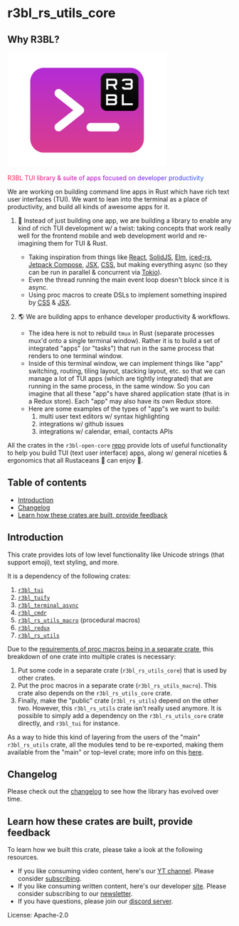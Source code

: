 # r3bl_rs_utils_core

## Why R3BL?

<img src="https://raw.githubusercontent.com/r3bl-org/r3bl-open-core/main/r3bl-term.svg?raw=true" height="256px">

<!-- R3BL TUI library & suite of apps focused on developer productivity -->

<span style="color:#FD2F53">R</span><span style="color:#FC2C57">3</span><span style="color:#FB295B">B</span><span style="color:#FA265F">L</span><span style="color:#F92363">
</span><span style="color:#F82067">T</span><span style="color:#F61D6B">U</span><span style="color:#F51A6F">I</span><span style="color:#F31874">
</span><span style="color:#F11678">l</span><span style="color:#EF137C">i</span><span style="color:#ED1180">b</span><span style="color:#EB0F84">r</span><span style="color:#E90D89">a</span><span style="color:#E60B8D">r</span><span style="color:#E40A91">y</span><span style="color:#E10895">
</span><span style="color:#DE0799">&amp;</span><span style="color:#DB069E">
</span><span style="color:#D804A2">s</span><span style="color:#D503A6">u</span><span style="color:#D203AA">i</span><span style="color:#CF02AE">t</span><span style="color:#CB01B2">e</span><span style="color:#C801B6">
</span><span style="color:#C501B9">o</span><span style="color:#C101BD">f</span><span style="color:#BD01C1">
</span><span style="color:#BA01C4">a</span><span style="color:#B601C8">p</span><span style="color:#B201CB">p</span><span style="color:#AE02CF">s</span><span style="color:#AA03D2">
</span><span style="color:#A603D5">f</span><span style="color:#A204D8">o</span><span style="color:#9E06DB">c</span><span style="color:#9A07DE">u</span><span style="color:#9608E1">s</span><span style="color:#910AE3">e</span><span style="color:#8D0BE6">d</span><span style="color:#890DE8">
</span><span style="color:#850FEB">o</span><span style="color:#8111ED">n</span><span style="color:#7C13EF">
</span><span style="color:#7815F1">d</span><span style="color:#7418F3">e</span><span style="color:#701AF5">v</span><span style="color:#6B1DF6">e</span><span style="color:#6720F8">l</span><span style="color:#6322F9">o</span><span style="color:#5F25FA">p</span><span style="color:#5B28FB">e</span><span style="color:#572CFC">r</span><span style="color:#532FFD">
</span><span style="color:#4F32FD">p</span><span style="color:#4B36FE">r</span><span style="color:#4739FE">o</span><span style="color:#443DFE">d</span><span style="color:#4040FE">u</span><span style="color:#3C44FE">c</span><span style="color:#3948FE">t</span><span style="color:#354CFE">i</span><span style="color:#324FFD">v</span><span style="color:#2E53FD">i</span><span style="color:#2B57FC">t</span><span style="color:#285BFB">y</span>

We are working on building command line apps in Rust which have rich text user interfaces (TUI).
We want to lean into the terminal as a place of productivity, and build all kinds of awesome
apps for it.

1. 🔮 Instead of just building one app, we are building a library to enable any kind of rich TUI
   development w/ a twist: taking concepts that work really well for the frontend mobile and web
   development world and re-imagining them for TUI & Rust.

   - Taking inspiration from things like [React](https://react.dev/),
     [SolidJS](https://www.solidjs.com/),
     [Elm](https://guide.elm-lang.org/architecture/),
     [iced-rs](https://docs.rs/iced/latest/iced/), [Jetpack
     Compose](https://developer.android.com/compose),
     [JSX](https://ui.dev/imperative-vs-declarative-programming),
     [CSS](https://www.w3.org/TR/CSS/#css), but making everything async (so they can
     be run in parallel & concurrent via [Tokio](https://crates.io/crates/tokio)).
   - Even the thread running the main event loop doesn't block since it is async.
   - Using proc macros to create DSLs to implement something inspired by
     [CSS](https://www.w3.org/TR/CSS/#css) &
     [JSX](https://ui.dev/imperative-vs-declarative-programming).

2. 🌎 We are building apps to enhance developer productivity & workflows.

   - The idea here is not to rebuild `tmux` in Rust (separate processes mux'd onto a single
     terminal window). Rather it is to build a set of integrated "apps" (or "tasks") that run in
     the same process that renders to one terminal window.
   - Inside of this terminal window, we can implement things like "app" switching, routing,
     tiling layout, stacking layout, etc. so that we can manage a lot of TUI apps (which are
     tightly integrated) that are running in the same process, in the same window. So you can
     imagine that all these "app"s have shared application state (that is in a Redux store).
     Each "app" may also have its own Redux store.
   - Here are some examples of the types of "app"s we want to build:
     1. multi user text editors w/ syntax highlighting
     2. integrations w/ github issues
     3. integrations w/ calendar, email, contacts APIs

All the crates in the `r3bl-open-core`
[repo](https://github.com/r3bl-org/r3bl-open-core/) provide lots of useful
functionality to help you build TUI (text user interface) apps, along w/ general
niceties & ergonomics that all Rustaceans 🦀 can enjoy 🎉.

## Table of contents

<!-- TOC -->

- [Introduction](#introduction)
- [Changelog](#changelog)
- [Learn how these crates are built, provide feedback](#learn-how-these-crates-are-built-provide-feedback)

<!-- /TOC -->

## Introduction

This crate provides lots of low level functionality like Unicode strings (that support
emoji), text styling, and more.

It is a dependency of the following crates:
1. [`r3bl_tui`](https://crates.io/crates/r3bl_tui)
1. [`r3bl_tuify`](https://crates.io/crates/ir3bl_tuify)
1. [`r3bl_terminal_async`](https://crates.io/crates/r3bl_terminal_async)
1. [`r3bl_cmdr`](https://crates.io/crates/r3bl_cmdr)
1. [`r3bl_rs_utils_macro`](https://crates.io/crates/r3bl_rs_utils_macro) (procedural macros)
1. [`r3bl_redux`](https://crates.io/crates/r3bl_redux)
1. [`r3bl_rs_utils`](https://crates.io/crates/r3bl_rs_utils)

Due to the [requirements of proc macros being in a separate
crate](https://developerlife.com/2022/03/30/rust-proc-macro/#add-an-internal-or-core-crate),
this breakdown of one crate into multiple crates is necessary:
1. Put some code in a separate crate (`r3bl_rs_utils_core`) that is used by other crates.
2. Put the proc macros in a separate crate (`r3bl_rs_utils_macro`). This crate also depends on
   the `r3bl_rs_utils_core` crate.
3. Finally, make the "public" crate (`r3bl_rs_utils`) depend on the other two.
   However, this `r3bl_rs_utils` crate isn't really used anymore. It is possible to simply
   add a dependency on the `r3bl_rs_utils_core` crate directly, and `r3bl_tui` for instance.

As a way to hide this kind of layering from the users of the "main" `r3bl_rs_utils` crate, all
the modules tend to be re-exported, making them available from the "main" or top-level crate;
more info on this
[here](https://doc.rust-lang.org/book/ch07-04-bringing-paths-into-scope-with-the-use-keyword.html?highlight=module%20re-export#re-exporting-names-with-pub-use).

## Changelog

Please check out the
[changelog](https://github.com/r3bl-org/r3bl-open-core/blob/main/CHANGELOG.md#r3bl_rs_utils_core)
to see how the library has evolved over time.

## Learn how these crates are built, provide feedback

To learn how we built this crate, please take a look at the following resources.
- If you like consuming video content, here's our [YT channel](https://www.youtube.com/@developerlifecom). Please consider [subscribing](https://www.youtube.com/channel/CHANNEL_ID?sub_confirmation=1).
- If you like consuming written content, here's our developer [site](https://developerlife.com/). Please consider subscribing to our [newsletter](https://developerlife.com/subscribe.html).
- If you have questions, please join our [discord server](https://discord.gg/8M2ePAevaM).

License: Apache-2.0
